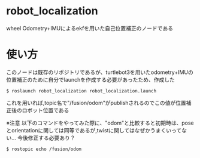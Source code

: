# robot_localization
wheel Odometry+IMUによるekfを用いた自己位置補正のノードである

# 使い方
このノードは既存のリポジトリであるが、turtlebot3を用いたodometry+IMUの位置補正のために自分でlaunchを作成する必要があったため、作成した

  ```shell
  $ roslaunch robot_localization robot_localization.launch
  ```
  これを用いれば,topic名で"/fusion/odom"がpublishされるのでこの値が位置補正後のロボット位置である
  
  ※注意
  以下のコマンドをやってみた際に、"odom"と比較すると初期時は、poseとorientationに関しては同等であるが,twistに関してはなぜかうまくいってない...
  今後修正する必要あり？
   ```shell
  $ rostopic echo /fusion/odom
  ```
  
